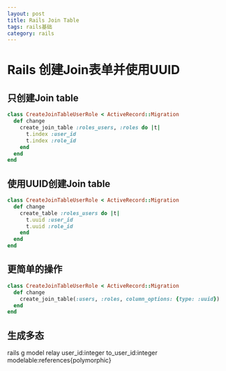 ```yaml
---
layout: post
title: Rails Join Table
tags: rails基础
category: rails
---
```



# Rails 创建Join表单并使用UUID

## 只创建Join table

```ruby
class CreateJoinTableUserRole < ActiveRecord::Migration
  def change
    create_join_table :roles_users, :roles do |t|
      t.index :user_id
      t.index :role_id
    end
  end
end
```

## 使用UUID创建Join table

```ruby
class CreateJoinTableUserRole < ActiveRecord::Migration
  def change
    create_table :roles_users do |t|
      t.uuid :user_id
      t.uuid :role_id
    end
  end
end
```

## 更简单的操作

```ruby
class CreateJoinTableUserRole < ActiveRecord::Migration
  def change
    create_join_table(:users, :roles, column_options: {type: :uuid})
  end
end
```

## 生成多态
rails g model relay user_id:integer to_user_id:integer modelable:references{polymorphic}
